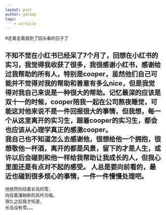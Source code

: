 ```yaml
---
layout: post
author: galaxy
tags:
    - airticle
---
```

#走着走着就到了回头看的日子了

   不知不觉在小红书已经呆了7个月了，回想在小红书的实习，我觉得我收获了很多，我很感谢小红书，感谢给过我帮助的所有人，特别是cooper，虽然他们自己可能并不觉得对我的帮助和善意有多么nice，但是我觉得对我自己来说是一种很大的帮助。记忆最深的应该是双十一的时候，cooper陪我一起在公司熬夜睡觉，可能这对他来说不是一件回报很大的事情，但我想，每一个从这里离开的实习生，跟着cooper的实习生，都会也应该从心理学真正的感激cooper。  
   我自己也不知道怎么去感谢他，很想给他一个拥抱，很想敬他一杯酒，离开的都是风景，留下的才是人生，或许以后会碰到和他一样给我帮助让我成长的人，但我心里面还是有点对不起的感受。
   人总是要向前看的，最近也碰到很多烦心的事情，一件一件慢慢处理吧。
---
他依然向往着长岛的雪，  
向往着潘帕斯的风吟鸟唱，  
很久之后我才知道，  
长岛没有雪。。。



